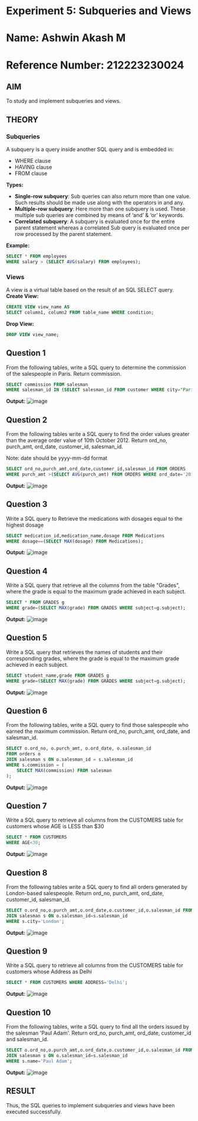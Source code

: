 # Experiment 5: Subqueries and Views
# Name: Ashwin Akash M
# Reference Number: 212223230024
## AIM
To study and implement subqueries and views.

## THEORY

### Subqueries
A subquery is a query inside another SQL query and is embedded in:
- WHERE clause
- HAVING clause
- FROM clause

**Types:**
- **Single-row subquery**:
  Sub queries can also return more than one value. Such results should be made use along with the operators in and any.
- **Multiple-row subquery**:
  Here more than one subquery is used. These multiple sub queries are combined by means of ‘and’ & ‘or’ keywords.
- **Correlated subquery**:
  A subquery is evaluated once for the entire parent statement whereas a correlated Sub query is evaluated once per row processed by the parent statement.

**Example:**
```sql
SELECT * FROM employees
WHERE salary > (SELECT AVG(salary) FROM employees);
```
### Views
A view is a virtual table based on the result of an SQL SELECT query.
**Create View:**
```sql
CREATE VIEW view_name AS
SELECT column1, column2 FROM table_name WHERE condition;
```
**Drop View:**
```sql
DROP VIEW view_name;
```

**Question 1**
--
From the following tables, write a SQL query to determine the commission of the salespeople in Paris. Return commission.

```sql
SELECT commission FROM salesman 
WHERE salesman_id IN (SELECT salesman_id FROM customer WHERE city="Paris");
```

**Output:**
![image](https://github.com/user-attachments/assets/d4dccc55-702d-4b50-aa88-59fcd74b410f)

**Question 2**
---
From the following tables write a SQL query to find the order values greater than the average order value of 10th October 2012. Return ord_no, purch_amt, ord_date, customer_id, salesman_id.

Note: date should be yyyy-mm-dd format
```sql
SELECT ord_no,purch_amt,ord_date,customer_id,salesman_id FROM ORDERS
WHERE purch_amt >(SELECT AVG(purch_amt) FROM ORDERS WHERE ord_date='2012-10-10');
```

**Output:**
![image](https://github.com/user-attachments/assets/7838c6e1-d2a3-45ef-98b2-efc41a903c9c)

**Question 3**
---
Write a SQL query to Retrieve the medications with dosages equal to the highest dosage
```sql
SELECT medication_id,medication_name,dosage FROM Medications
WHERE dosage==(SELECT MAX(dosage) FROM Medications);
```

**Output:**
![image](https://github.com/user-attachments/assets/a1239bf9-0c6f-427e-ac57-71a49108542f)



**Question 4**
---
Write a SQL query that retrieve all the columns from the table "Grades", where the grade is equal to the maximum grade achieved in each subject.

```sql
SELECT * FROM GRADES g
WHERE grade=(SELECT MAX(grade) FROM GRADES WHERE subject=g.subject);
```

**Output:**
![image](https://github.com/user-attachments/assets/91fab6d4-49d5-4f92-8021-f0aae11d0c26)


**Question 5**
---
Write a SQL query that retrieves the names of students and their corresponding grades, where the grade is equal to the maximum grade achieved in each subject.

```sql
SELECT student_name,grade FROM GRADES g
WHERE grade=(SELECT MAX(grade) FROM GRADES WHERE subject=g.subject);
```

**Output:**
![image](https://github.com/user-attachments/assets/737d1b4f-80d6-4920-bd8b-6ba352d32ee2)


**Question 6**
---
From the following tables, write a SQL query to find those salespeople who earned the maximum commission. Return ord_no, purch_amt, ord_date, and salesman_id.
```sql
SELECT o.ord_no, o.purch_amt, o.ord_date, o.salesman_id
FROM orders o
JOIN salesman s ON o.salesman_id = s.salesman_id
WHERE s.commission = (
    SELECT MAX(commission) FROM salesman
);

```

**Output:**
![image](https://github.com/user-attachments/assets/32863e63-1978-4b28-b0ed-bc2125bf6d43)


**Question 7**
---
Write a SQL query to retrieve all columns from the CUSTOMERS table for customers whose AGE is LESS than $30
```sql
SELECT * FROM CUSTOMERS
WHERE AGE<30;
```

**Output:**
![image](https://github.com/user-attachments/assets/1cc39c77-012b-45a8-a97d-ff1f0a4814ed)


**Question 8**
---
From the following tables write a SQL query to find all orders generated by London-based salespeople. Return ord_no, purch_amt, ord_date, customer_id, salesman_id.
```sql
SELECT o.ord_no,o.purch_amt,o.ord_date,o.customer_id,o.salesman_id FROM orders o
JOIN salesman s ON o.salesman_id=s.salesman_id
WHERE s.city='London';
```

**Output:**
![image](https://github.com/user-attachments/assets/703c46c1-73f1-4be5-81fc-7b5cb214ad9b)


**Question 9**
---
Write a SQL query to retrieve all columns from the CUSTOMERS table for customers whose Address as Delhi

```sql
SELECT * FROM CUSTOMERS WHERE ADDRESS='Delhi';
```

**Output:**
![image](https://github.com/user-attachments/assets/f71be423-e3ac-45ef-89d4-fe80de933246)

**Question 10**
---
From the following tables, write a SQL query to find all the orders issued by the salesman 'Paul Adam'. Return ord_no, purch_amt, ord_date, customer_id and salesman_id.

```sql
SELECT o.ord_no,o.purch_amt,o.ord_date,o.customer_id,o.salesman_id FROM orders o
JOIN salesman s ON o.salesman_id=s.salesman_id
WHERE s.name='Paul Adam';
```

**Output:**
![image](https://github.com/user-attachments/assets/79cb4755-4581-40ef-bd39-2a4eaa3cc23c)



## RESULT
Thus, the SQL queries to implement subqueries and views have been executed successfully.
